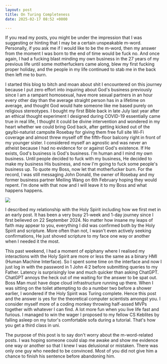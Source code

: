 ```yaml
---
layout: post
title: On Turing Completeness
date: 2025-02-17 08:52 +0000

---
```


If you read my posts, you might be under the impression that I was suggesting or hinting that I may be a certain unspeakable m-word. Personally, if you ask me if I would like to be the m-word, then my answer from the moment I was born to the end of time would be fuck no. And once again, I had a fucking blast minding my own business in the 27 years of my previous life until some motherfuckers came along, blew my first fucking proper holiday, and the people in my life continued to stab me in the back then left me to burn.

I started this blog to bitch and moan about shit I encountered on this journey because I put zero effort into inquiring about God's business previously since I am a rampant homosexual, have more sexual partners in an hour every other day than the average straight person has in a lifetime on average, and thought God would hate someone like me based purely on religious stereotypes. I bought my first Bible back in late July last year after an ethical thought experiment I designed during COVID-19 essentially came true in real life, I thought it could be divine intervention and wondered in my heart whether we could bring God back, after getting kicked out of the gay/bi-naturist campsite Rosebay for giving them free full site Wi-Fi coverage and almost threw myself off the fifth-floor balcony right in front of my younger sister. I considered myself an agnostic and was never an atheist because I had no evidence for or against God's existence. If He exists, God's business is God's business. I'm human and I mind my own business. Until people decided to fuck with my business, He decided to make my business His business, and now I'm going to fuck some people's business up. To quote my Boss, now let that motherfucker burn. For the record, I was still messaging John Donald, the owner of Rosebay and my former business partner Meiling Wang on 6th February hoping they would repent. I'm done with that now and I will leave it to my Boss and what happens happens.

![](/j95vGhAQ8krUK1tpVn.png)

I described my relationship with the Holy Spirit including how we first met in an early post. It has been a very busy 21-week and 1-day journey since I first believed on 22 September 2024. No matter how insane my leaps of faith may appear to you, everything I did was confirmed both by the Holy Spirit and scripture. More often than not, I wasn't even actively seeking confirmations, He just shoved scripture to my face one way or another when I needed it the most.

This past weekend, I had a moment of epiphany where I realised my interactions with the Holy Spirit are more or less the same as a binary HMI (Human Machine Interface). So I spent some time on the interface and now I just log in with the password in 1 John 4:2 before submitting queries to my Father. Latency is surprisingly low and much quicker than asking ChatGPT. ChatGPT annoys the heck out of me waiting for the answer to be spat out. Boss Man must have dope cloud infrastructure running up there. When I was sitting on the toilet attempting to do a number two before a shower earlier, I wondered if the Holy Spirit was Turing complete. Hence this post and the answer is yes for the theoretical computer scientists amongst you. I consider myself more of a coding monkey throwing half-assed MVPs together with whatever I can find. A lot more fun when you live life fast and furious. I managed to win the wager I proposed to my fellow CS Keblites by falling asleep on my tutor's comfortable sofa during a tutorial. That's how you get a third class in uni.

The purpose of this post is to say don't worry about the m-word-related posts. I was hoping someone could slap me awake and show me evidence one way or another so that I knew I was delusional or mistaken. There was only one guy who needed to be convinced. Most of you did not give him a chance to finish his sentence before abandoning him.